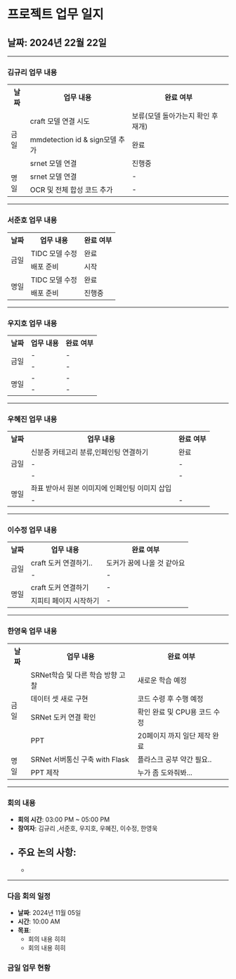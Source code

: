 # 프로젝트 업무 일지

## 날짜: 2024년 22월 22일

---

### 김규리 업무 내용

<div align="center">

<table>
  <tr>
    <th>날짜</th>
    <th>업무 내용</th>
    <th>완료 여부</th>
  </tr>
  <tr>
    <td rowspan="3">금일</td>
    <td>craft 모델 연결 시도</td>
    <td>보류(모델 돌아가는지 확인 후 재개)</td>
  </tr>
  <tr>
    <td>mmdetection id & sign모델 추가 </td>
    <td>완료</td>
  </tr>
  <tr>
    <td>srnet 모델 연결</td>
    <td>진행중</td>
  </tr>
  <tr>
    <td rowspan="2">명일</td>
    <td>srnet 모델 연결</td>
    <td>-</td>
  </tr>
  <tr>
    <td>OCR 및 전체 합성 코드 추가</td>
    <td>-</td>
  </tr>
</table>

</div>

---

### 서준호 업무 내용

<div align="center">

<table>
  <tr>
    <th>날짜</th>
    <th>업무 내용</th>
    <th>완료 여부</th>
  </tr>
  <tr>
    <td rowspan="2">금일</td>
    <td>TIDC 모델 수정</td>
    <td>완료</td>
  </tr>
  <tr>
    <td>배포 준비</td>
    <td>시작</td>
  </tr>
  <tr>
    <td rowspan="2">명일</td>
    <td>TIDC 모델 수정</td>
    <td>완료</td>
  </tr>
  <tr>
    <td>배포 준비</td>
    <td>진행중</td>
  </tr>
</table>

</div>

---

### 우지호 업무 내용

<div align="center">

<table>
  <tr>
    <th>날짜</th>
    <th>업무 내용</th>
    <th>완료 여부</th>
  </tr>
  <tr>
    <td rowspan="2">금일</td>
    <td>-</td>
    <td>-</td>
  </tr>
  <tr>
    <td>-</td>
    <td>-</td>
  </tr>
  <tr>
    <td rowspan="2">명일</td>
    <td>-</td>
    <td>-</td>
  </tr>
  <tr>
    <td>-</td>
    <td>-</td>
  </tr>
</table>

</div>

---

### 우혜진 업무 내용

<div align="center">

<table>
  <tr>
    <th>날짜</th>
    <th>업무 내용</th>
    <th>완료 여부</th>
  </tr>
  <tr>
    <td rowspan="3">금일</td>
    <td>신분증 카테고리 분류,인페인팅 연결하기</td>
    <td>완료</td>
  </tr>
  <tr>
    <td>-</td>
    <td>-</td>
  </tr>
  <tr>
    <td>-</td>
    <td>-</td>
  </tr>
  <tr>
    <td rowspan="2">명일</td>
    <td>좌표 받아서 원본 이미지에 인페인팅 이미지 삽입</td>
    <td></td>
  </tr>
  <tr>
    <td>-</td>
    <td>-</td>
  </tr>
</table>

</div>

---

### 이수정 업무 내용

<div align="center">

<table>
  <tr>
    <th>날짜</th>
    <th>업무 내용</th>
    <th>완료 여부</th>
  </tr>
  <tr>
    <td rowspan="2">금일</td>
    <td>craft 도커 연결하기..</td>
    <td>도커가 꿈에 나올 것 같아요</td>
  </tr>
  <tr>
    <td>-</td>
    <td>-</td>
  </tr>
  <tr>
    <td rowspan="2">명일</td>
    <td>craft 도커 연결하기</td>
    <td>-</td>
  </tr>
  <tr>
    <td>지피티 페이지 시작하기</td>
    <td>-</td>
  </tr>
</table>

</div>

---

### 한영욱 업무 내용

<div align="center">

<table>
  <tr>
    <th>날짜</th>
    <th>업무 내용</th>
    <th>완료 여부</th>
  </tr>
  <tr>
    <td rowspan="4">금일</td>
    <td>SRNet학습 및 다른 학습 방향 고찰</td>
    <td>새로운 학습 예정</td>
  </tr>
  <tr>
    <td>데이터 셋 새로 구현</td>
    <td> 코드 수령 후 수행 예정</td>
  </tr>
  <tr>
    <td>SRNet 도커 연결 확인</td>
    <td>확인 완료 및 CPU용 코드 수정</td>
  </tr>
    <tr>
    <td>PPT</td>
    <td>20페이지 까지 일단 제작 완료</td>
  </tr>
  <tr>
    <td rowspan="2">명일</td>
    <td>SRNet 서버통신 구축 with Flask</td>
    <td>플라스크 공부 약간 필요..</td>
  </tr>
  <tr>
    <td>PPT 제작</td>
    <td>누가 좀 도와줘봐...</td>
  </tr>
</table>

</div>

---

### 회의 내용

- **회의 시간**: 03:00 PM ~ 05:00 PM
- **참여자**: 김규리 ,서준호, 우지호, 우혜진, 이수정, 한영욱
- **주요 논의 사항**:
  - 
  - 

---

### 다음 회의 일정

- **날짜**: 2024년 11월 05일
- **시간**: 10:00 AM
- **목표**:
  - 회의 내용 히히
  - 회의 내용 히히 


### 금일 업무 현황

